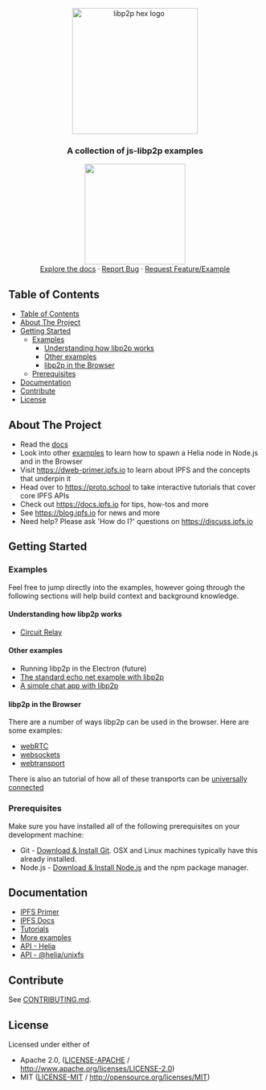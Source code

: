 <p align="center">
  <a href="https://libp2p.io">
    <img width="250" src="https://github.com/libp2p/js-libp2p/blob/master/img/libp2p.png?raw=true" alt="libp2p hex logo" />
  </a>
</p>

<h3 align="center">A collection of js-libp2p examples</h3>

<p align="center">
  <img src="https://raw.githubusercontent.com/jlord/forkngo/gh-pages/badges/cobalt.png" width="200">
  <br>
  <a href="https://github.com/libp2p/js-libp2p/tree/master/doc">Explore the docs</a>
  ·
  <a href="https://github.com/libp2p/js-libp2p-examples/issues">Report Bug</a>
  ·
  <a href="https://github.com/libp2p/js-libp2p-examples/issues">Request Feature/Example</a>
</p>

## Table of Contents

- [Table of Contents](#table-of-contents)
- [About The Project](#about-the-project)
- [Getting Started](#getting-started)
  - [Examples](#examples)
    - [Understanding how libp2p works](#understanding-how-libp2p-works)
    - [Other examples](#other-examples)
    - [libp2p in the Browser](#libp2p-in-the-browser)
  - [Prerequisites](#prerequisites)
- [Documentation](#documentation)
- [Contribute](#contribute)
- [License](#license)

## About The Project

- Read the [docs](https://ipfs.github.io/helia/modules/helia.html)
- Look into other [examples](https://github.com/libp2p/js-libp2p-examples) to learn how to spawn a Helia node in Node.js and in the Browser
- Visit https://dweb-primer.ipfs.io to learn about IPFS and the concepts that underpin it
- Head over to https://proto.school to take interactive tutorials that cover core IPFS APIs
- Check out https://docs.ipfs.io for tips, how-tos and more
- See https://blog.ipfs.io for news and more
- Need help? Please ask 'How do I?' questions on https://discuss.ipfs.io

## Getting Started

### Examples

Feel free to jump directly into the examples, however going through the following sections will help build context and background knowledge.

#### Understanding how libp2p works

- [Circuit Relay](./examples/js-libp2p-example-circuit-relay)

#### Other examples

- Running libp2p in the Electron (future)
- [The standard echo net example with libp2p](./echo)
- [A simple chat app with libp2p](./chat)

#### libp2p in the Browser
There are a number of ways libp2p can be used in the browser. Here are some examples:

- [webRTC](./libp2p-in-the-browser/webrtc/README.md)
- [websockets](./libp2p-in-the-browser/websockets/README.md)
- [webtransport](./libp2p-in-the-browser/webtransport/README.md)

There is also an tutorial of how all of these transports can be [universally connected](https://github.com/libp2p/universal-connectivity/tree/main)

### Prerequisites

Make sure you have installed all of the following prerequisites on your development machine:

- Git - [Download & Install Git](https://git-scm.com/downloads). OSX and Linux machines typically have this already installed.
- Node.js - [Download & Install Node.js](https://nodejs.org/en/download/) and the npm package manager.

## Documentation

- [IPFS Primer](https://dweb-primer.ipfs.io/)
- [IPFS Docs](https://docs.ipfs.io/)
- [Tutorials](https://proto.school)
- [More examples](https://github.com/libp2p/js-libp2p-examples)
- [API - Helia](https://ipfs.github.io/helia/modules/helia.html)
- [API - @helia/unixfs](https://ipfs.github.io/helia-unixfs/modules/helia.html)

## Contribute

See [CONTRIBUTING.md](./CONTRIBUTING.md).

## License

Licensed under either of

- Apache 2.0, ([LICENSE-APACHE](LICENSE-APACHE) / <http://www.apache.org/licenses/LICENSE-2.0>)
- MIT ([LICENSE-MIT](LICENSE-MIT) / <http://opensource.org/licenses/MIT>)
